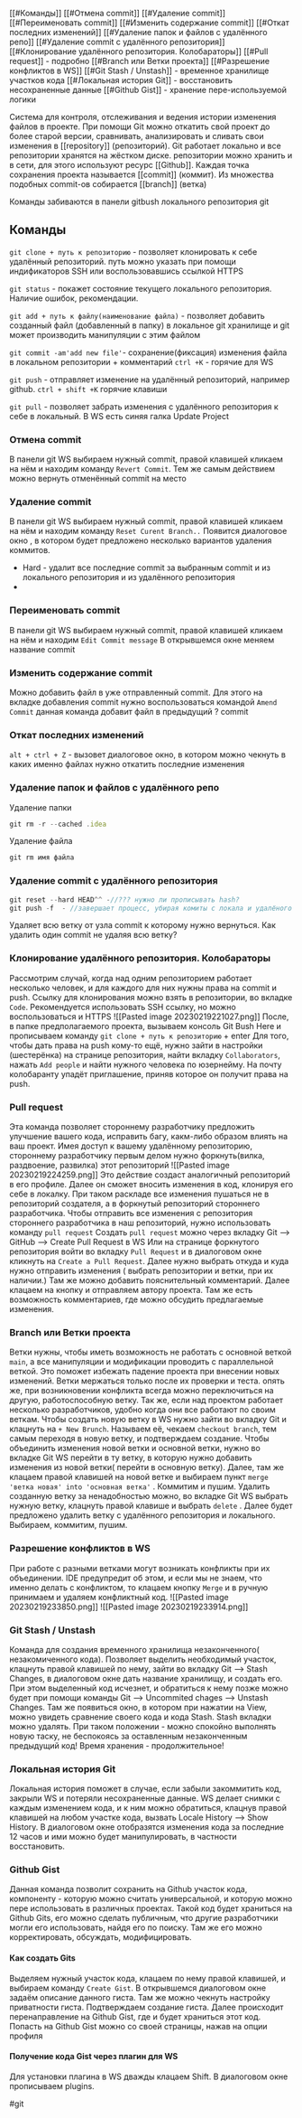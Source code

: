 [[#Команды]]
[[#Отмена commit]]
[[#Удаление commit]]
[[#Переименовать commit]]
[[#Изменить содержание commit]]
[[#Откат последних изменений]]
[[#Удаление папок и файлов с удалённого репо]]
[[#Удаление commit с удалённого репозитория]]
[[#Клонирование удалённого репозитория. Колобараторы]]
[[#Pull request]] - подробно
[[#Branch или Ветки проекта]]
[[#Разрешение конфликтов в WS]]
[[#Git Stash / Unstash]] - временное хранилище участков кода
[[#Локальная история Git]] - восстановить несохраненные данные
[[#Github Gist]] - хранение пере-используемой логики

Система для контроля, отслеживания и ведения истории изменения файлов в проекте. При помощи Git  можно откатить свой проект до более старой версии, сравнивать, анализировать и сливать свои изменения в [[repository]] (репозиторий).
Git работает локально и все репозитории хранятся на жёстком диске. репозитории можно хранить и в сети, для этого используют ресурс [[Github]].
Каждая точка сохранения проекта называется [[commit]] (коммит). Из множества подобных commit-ов собирается [[branch]] (ветка)

Команды забиваются в панели gitbush локального репозитория git
## Команды
`git clone + путь к репозиторию` - позволяет клонировать к себе удалённый репозиторий. путь можно указать при помощи индификаторов SSH или воспользовавшись ссылкой HTTPS

`git status`  - покажет состояние текущего локального репозитория. Наличие ошибок, рекомендации.

`git add + путь к файлу(наименование файла)`  - позволяет добавить созданный файл (добавленный в папку) в локальное git хранилище и git может производить манипуляции с этим файлом

`git commit -am'add new file'`-  сохранение(фиксация) изменения файла в локальном репозитории + комментарий `ctrl +K` - горячие для WS

`git push` - отправляет изменение на удалённый репозиторий, например github. `ctrl + shift +K` горячие клавиши

`git pull` - позволяет забрать изменения с удалённого репозитория к себе в локальный. В WS есть синяя галка Update Project


### Отмена commit
В панели git WS выбираем нужный commit, правой клавишей кликаем на нём и находим команду `Revert Commit`. Тем же самым действием можно вернуть отменённый commit на место

### Удаление commit
В панели git WS выбираем нужный commit, правой клавишей кликаем на нём и находим команду `Reset Curent Branch..`  Появится диалоговое окно , в котором будет предложено несколько вариантов удаления коммитов.
- Hard - удалит все последние commit за выбранным  commit и из локального репозитория и из удалённого репозитория
- 

### Переименовать commit
В панели git WS выбираем нужный commit, правой клавишей кликаем на нём и находим `Edit Commit message` В открывшемся окне меняем название commit

### Изменить содержание commit
Можно добавить файл в уже отправленный commit. Для этого на вкладке добавления commit нужно воспользоваться командой `Amend Commit` данная команда добавит файл в предыдущий ? commit

### Откат последних изменений
`alt + ctrl + Z` - вызовет диалоговое окно, в котором можно чекнуть в каких именно файлах нужно откатить последние изменения

### Удаление папок и файлов с удалённого репо
Удаление папки
```js
git rm -r --cached .idea
```

Удаление файла
```js
git rm имя файла
```

### Удаление commit с удалённого репозитория
```js
git reset --hard HEAD^^ -//??? нужно ли прописывать hash?
git push -f  - //завершает процесс, убирая комиты с локала и удалёного репо
```
Удаляет всю ветку от узла commit к которому нужно вернуться. Как удалить один commit не удаляя всю ветку?

### Клонирование удалённого репозитория. Колобараторы
Рассмотрим случай, когда над одним репозиторием работает несколько человек, и для каждого для них нужны права на commit и push.
Ссылку для клонирования можно взять в репозитории, во вкладке `Code`. Рекомендуется использовать SSH ссылку, но можно воспользоваться и HTTPS
![[Pasted image 20230219221027.png]]
После, в папке предполагаемого проекта, вызываем консоль Git Bush Here и прописываем команду 
`git clone + путь к репозиторию` + enter
Для того, чтобы дать права на push кому-то ещё, нужно зайти в настройки (шестерёнка) на странице репозитория, найти вкладку `Collaborators`, нажать `Add people` и найти нужного человека по юзернейму. На почту колобаранту упадёт приглашение, приняв которое он получит права на push.

### Pull request
Эта команда позволяет стороннему разработчику предложить улучшение вашего кода, исправить багу, какм-либо образом влиять на ваш проект.
Имея доступ к вашему удалённому репозиторию, стороннему разработчику первым делом нужно форкнуть(вилка, раздвоение, развилка) этот репозиторий
![[Pasted image 20230219224259.png]]
Это действие создаст аналогичный репозиторий в его профиле. Далее он сможет вносить изменения в код, клонируя его себе в локалку. При таком раскладе все изменения пушаться не в репозиторий создателя, а в форкнутый репозиторий стороннего разработчика.
Чтобы отправить все изменения с репозитория стороннего разработчика в наш репозиторий, нужно использовать команду `pull request`
Создать `pull request` можно через вкладку  Git --> GitHub --> Create Pull Request в WS
Или на странице форкнутого репозитория войти во вкладку `Pull Request` и в диалоговом окне кликнуть на `Create а Pull Request`. Далее нужно выбрать откуда и куда нужно отправить изменения ( выбрать репозитории и ветки, при их наличии.) Там же можно добавить пояснительный комментарий. Далее клацаем на кнопку и отправляем автору проекта. Там же есть возможность комментариев, где можно обсудить предлагаемые изменения.

### Branch или Ветки проекта
Ветки нужны, чтобы иметь возможность не работать с основной веткой `main`, а все манипуляции и модификации проводить с параллельной веткой. Это поможет избежать падение проекта при внесении новых изменений. Ветки мержаться только после их проверки и теста. опять же, при возникновении конфликта всегда можно переключиться на другую, работоспособную ветку.
Так же, если над проектом работает несколько разработчиков, удобно когда они все работают по своим веткам.
Чтобы создать новую ветку в WS нужно зайти во вкладку Git и клацнуть на `+ New Brunch`. Называем её, чекаем `checkout branch`, тем самым переходя в новую ветку, и подтверждаем создание.
Чтобы объединить изменения новой ветки и основной ветки, нужно во вкладке Git WS перейти в ту ветку, в которую нужно добавить изменения из новой ветки( перейти в основную ветку). 
Далее, там же клацаем правой клавишей на новой ветке и выбираем пункт `merge 'ветка новая' into 'основная ветка'` . Коммитим и пушим.
Удалить созданную ветку за ненадобностью можно, во вкладке Git WS выбрать нужную ветку, клацнуть правой клавише и выбрать `delete` . Далее будет предложено удалить ветку с удалённого репозитория и локального. Выбираем, коммитим, пушим.

### Разрешение конфликтов в WS
При работе с разными ветками могут возникать конфликты при их объединении. IDE предупредит об этом, и если мы не знаем, что именно делать с конфликтом, то клацаем кнопку `Merge` и в ручную принимаем и удаляем конфликтный код.
![[Pasted image 20230219233850.png]]
![[Pasted image 20230219233914.png]]

### Git Stash / Unstash
Команда для создания временного хранилища незаконченного( незакомиченного кода). 
Позволяет выделить необходимый участок, клацнуть правой клавишей по нему, зайти во вкладку Git --> Stash Changes, в диалоговом окне дать название хранилищу, и создать его. При этом выделенный код исчезнет, и обратиться к нему позже можно будет при помощи команды  Git --> Uncommited chages --> Unstash Changes.
Там же появиться окно, в котором при нажатии на View, можно увидеть сравнение своего кода и кода Stash.
Stash вкладки можно удалять.
При таком положении - можно спокойно выполнять новую таску, не беспокоясь за оставленным незаконченным предыдущий код!
Время хранения - продолжительное!

### Локальная история Git
Локальная история поможет в случае, если забыли закоммитить код, закрыли WS и потеряли несохраненные данные. 
WS делает снимки с каждым изменением кода, и к ним можно обратиться, клацнув правой клавишей на любом участке кода, вызвать Locale History --> Show History. В диалоговом окне отобразятся изменения кода за последние 12 часов и ими можно будет манипулировать, в частности восстановить.

### Github Gist
Данная команда позволит сохранить на Github участок кода, компоненту - которую можно считать универсальной, и которую можно пере использовать в различных проектах. 
Такой код будет храниться на Github Gits, его можно сделать публичным, что другие разработчики могли его использовать, найдя его по поиску. Там же его можно корректировать, обсуждать, модифицировать.
#### Как создать Gits
Выделяем нужный участок кода, клацаем по нему правой клавишей, и выбираем команду `Create Gist`. В открывшемся диалоговом окне задаём описание данного гиста. Там же можно чекнуть настройку приватности гиста. Подтверждаем создание гиста.
Далее происходит перенаправление на Github Gist, где и будет храниться этот код. 
Попасть на Github Gist можно со своей страницы, нажав на опции профиля
#### Получение кода Gist через плагин для WS
Для установки плагина в WS дважды клацаем Shift. В диалоговом окне прописываем plugins.


#git
